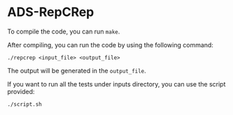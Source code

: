 # ADS-RepCRep

To compile the code, you can run `make`.

After compiling, you can run the code by using the following command:
```
./repcrep <input_file> <output_file>
```

The output will be generated in the `output_file`.

If you want to run all the tests under inputs directory, you can use the script
provided:
```
./script.sh
```